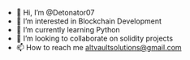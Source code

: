 - 👋 Hi, I’m @Detonator07
- 👀 I’m interested in Blockchain Development 
- 🌱 I’m currently learning Python
- 💞️ I’m looking to collaborate on solidity projects 
- 📫 How to reach me altvaultsolutions@gmail.com

<!---
Detonator07/Detonator07 is a ✨ special ✨ repository because its `README.md` (this file) appears on your GitHub profile.
You can click the Preview link to take a look at your changes.
--->
